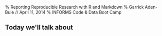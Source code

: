% Reporting Reproducible Research with R and Markdown
% Garrick Aden-Buie // April 11, 2014
% INFORMS Code & Data Boot Camp





## Today we'll talk about
